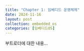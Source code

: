 ```yaml
---
title: "Chapter 1: 임베디드 운영체제"
date: 2024-11-16
layout: post
collection: embedded_os
categories: [임베디드OS]
---
```


부트로더에 대한 내용...